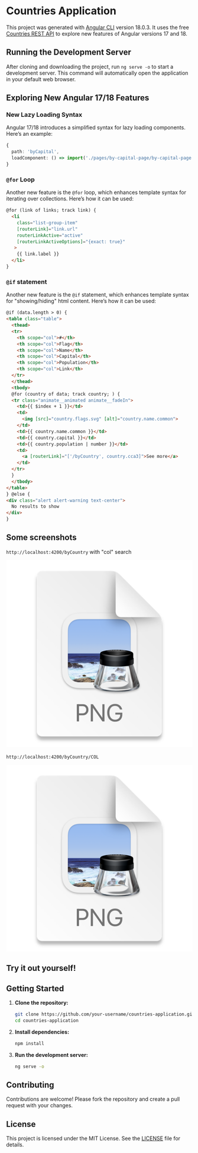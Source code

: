 # Countries Application

This project was generated with [Angular CLI](https://github.com/angular/angular-cli) version 18.0.3. It uses the free [Countries REST API](https://restcountries.com/) to explore new features of Angular versions 17 and 18.

## Running the Development Server

After cloning and downloading the project, run `ng serve -o` to start a development server. This command will automatically open the application in your default web browser.

## Exploring New Angular 17/18 Features

### New Lazy Loading Syntax

Angular 17/18 introduces a simplified syntax for lazy loading components. Here’s an example:

```typescript
{
  path: 'byCapital',
  loadComponent: () => import('./pages/by-capital-page/by-capital-page.component').then(m => m.ByCapitalPageComponent)
}
```

### `@for` Loop

Another new feature is the `@for` loop, which enhances template syntax for iterating over collections. Here’s how it can be used:

```html
@for (link of links; track link) {
  <li
    class="list-group-item"
    [routerLink]="link.url"
    routerLinkActive="active"
    [routerLinkActiveOptions]="{exact: true}"
   >
    {{ link.label }}
  </li>
}
```

### `@if` statement

Another new feature is the `@if` statement, which enhances template syntax for "showing/hiding" html content. Here’s how it can be used:

```html
@if (data.length > 0) {
<table class="table">
  <thead>
  <tr>
    <th scope="col">#</th>
    <th scope="col">Flag</th>
    <th scope="col">Name</th>
    <th scope="col">Capital</th>
    <th scope="col">Population</th>
    <th scope="col">Link</th>
  </tr>
  </thead>
  <tbody>
  @for (country of data; track country; ) {
  <tr class="animate__animated animate__fadeIn">
    <td>{{ $index + 1 }}</td>
    <td>
      <img [src]="country.flags.svg" [alt]="country.name.common">
    </td>
    <td>{{ country.name.common }}</td>
    <td>{{ country.capital }}</td>
    <td>{{ country.population | number }}</td>
    <td>
      <a [routerLink]="['/byCountry', country.cca3]">See more</a>
    </td>
  </tr>
  }
  </tbody>
</table>
} @else {
<div class="alert alert-warning text-center">
  No results to show
</div>
}
```
## Some screenshots

`http://localhost:4200/byCountry` with "col" search

![img.png](img.png)

`http://localhost:4200/byCountry/COL`

![img_1.png](img_1.png)

## Try it out yourself!



## Getting Started

1. **Clone the repository:**
   ```sh
   git clone https://github.com/your-username/countries-application.git
   cd countries-application
   ```

2. **Install dependencies:**
   ```sh
   npm install
   ```

3. **Run the development server:**
   ```sh
   ng serve -o
   ```

## Contributing

Contributions are welcome! Please fork the repository and create a pull request with your changes.

## License

This project is licensed under the MIT License. See the [LICENSE](https://opensource.org/license/mit) file for details.

